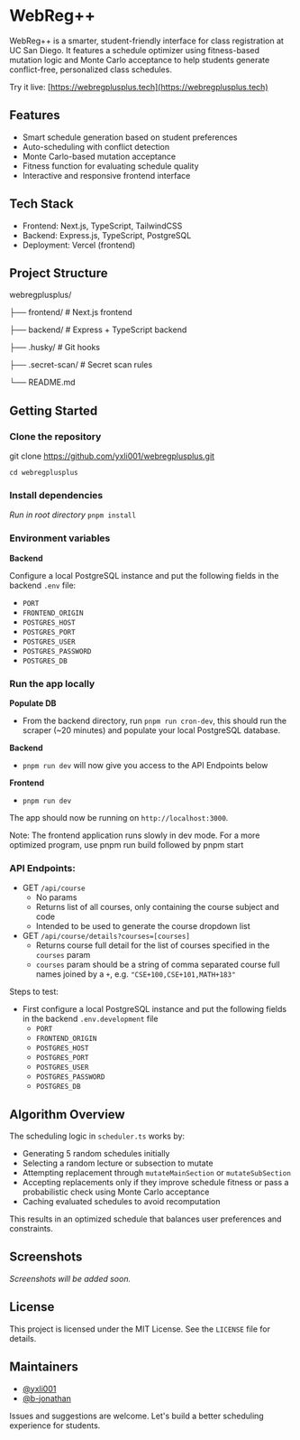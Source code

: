 # WebReg++

WebReg++ is a smarter, student-friendly interface for class registration at UC San Diego. It features a schedule optimizer using fitness-based mutation logic and Monte Carlo acceptance to help students generate conflict-free, personalized class schedules.

Try it live: [https://webregplusplus.tech](https://webregplusplus.tech)

## Features

- Smart schedule generation based on student preferences
- Auto-scheduling with conflict detection
- Monte Carlo-based mutation acceptance
- Fitness function for evaluating schedule quality
- Interactive and responsive frontend interface

## Tech Stack

- Frontend: Next.js, TypeScript, TailwindCSS
- Backend: Express.js, TypeScript, PostgreSQL
- Deployment: Vercel (frontend)

## Project Structure

webregplusplus/

├── frontend/ # Next.js frontend

├── backend/ # Express + TypeScript backend

├── .husky/ # Git hooks

├── .secret-scan/ # Secret scan rules

└── README.md

## Getting Started

### Clone the repository

git clone https://github.com/yxli001/webregplusplus.git

`cd webregplusplus`

### Install dependencies

_Run in root directory_
`pnpm install`

### Environment variables

**Backend**

Configure a local PostgreSQL instance and put the following fields in the backend `.env` file:

- `PORT`
- `FRONTEND_ORIGIN`
- `POSTGRES_HOST`
- `POSTGRES_PORT`
- `POSTGRES_USER`
- `POSTGRES_PASSWORD`
- `POSTGRES_DB`

### Run the app locally

**Populate DB**

- From the backend directory, run `pnpm run cron-dev`, this should run the scraper (~20 minutes) and populate your local PostgreSQL database.

**Backend**

- `pnpm run dev` will now give you access to the API Endpoints below

**Frontend**

- `pnpm run dev`

The app should now be running on `http://localhost:3000`.

Note: The frontend application runs slowly in dev mode. For a more optimized program, use pnpm run build followed by pnpm start

### API Endpoints:

- GET `/api/course`
  - No params
  - Returns list of all courses, only containing the course subject and code
  - Intended to be used to generate the course dropdown list
- GET `/api/course/details?courses=[courses]`
  - Returns course full detail for the list of courses specified in the `courses` param
  - `courses` param should be a string of comma separated course full names joined by a `+`, e.g. `"CSE+100,CSE+101,MATH+183"`

Steps to test:

- First configure a local PostgreSQL instance and put the following fields in the backend `.env.development` file
  - `PORT`
  - `FRONTEND_ORIGIN`
  - `POSTGRES_HOST`
  - `POSTGRES_PORT`
  - `POSTGRES_USER`
  - `POSTGRES_PASSWORD`
  - `POSTGRES_DB`

## Algorithm Overview

The scheduling logic in `scheduler.ts` works by:

- Generating 5 random schedules initially
- Selecting a random lecture or subsection to mutate
- Attempting replacement through `mutateMainSection` or `mutateSubSection`
- Accepting replacements only if they improve schedule fitness or pass a probabilistic check using Monte Carlo acceptance
- Caching evaluated schedules to avoid recomputation

This results in an optimized schedule that balances user preferences and constraints.

## Screenshots

_Screenshots will be added soon._

## License

This project is licensed under the MIT License. See the `LICENSE` file for details.

## Maintainers

- [@yxli001](https://github.com/yxli001)
- [@b-jonathan](https://github.com/b-jonathan)

Issues and suggestions are welcome. Let's build a better scheduling experience for students.
